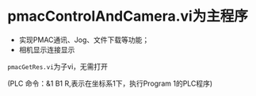 # pmacControlAndCamera.vi为主程序
- 实现PMAC通讯、Jog、文件下载等功能；
- 相机显示连接显示

`pmacGetRes.vi`为子vi，无需打开

(PLC 命令：&1 B1 R,表示在坐标系1下，执行Program 1的PLC程序)
